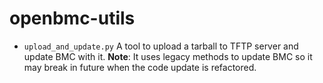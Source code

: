 # openbmc-utils

* `upload_and_update.py`
A tool to upload a tarball to TFTP server and update BMC with it.
**Note**: It uses legacy methods to update BMC so it may break in future when the code update is refactored.

